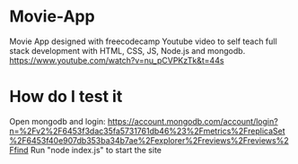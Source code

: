 # Movie-App
Movie App designed with freecodecamp Youtube video to self teach full stack development with HTML, CSS, JS, Node.js and mongodb.
 https://www.youtube.com/watch?v=nu_pCVPKzTk&t=44s
# How do I test it
Open mongodb and login: https://account.mongodb.com/account/login?n=%2Fv2%2F6453f3dac35fa5731761db46%23%2Fmetrics%2FreplicaSet%2F6453f40e907db353ba34b7ae%2Fexplorer%2Freviews%2Freviews%2Ffind
Run "node index.js" to start the site
